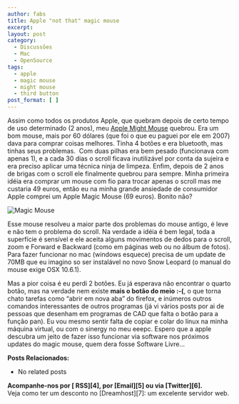 ```yaml
---
author: fabs
title: Apple "not that" magic mouse
excerpt:
layout: post
category:
  - Discussões
  - Mac
  - OpenSource
tags:
  - apple
  - magic mouse
  - might mouse
  - third button
post_format: [ ]
---
```

Assim como todos os produtos Apple, que quebram depois de certo tempo de uso determinado (2 anos), meu [Apple Might Mouse][1] quebrou. Era um bom mouse, mais por 60 dólares (que foi o que eu paguei por ele em 2007) dava para comprar coisas melhores. Tinha 4 botões e era bluetooth, mas tinhas seus problemas.  Com duas pilhas era bem pesado (funcionava com apenas 1), e a cada 30 dias o scroll ficava inutilizável por conta da sujeira e era preciso aplicar uma técnica ninja de limpeza. Enfim, depois de 2 anos de brigas com o scroll ele finalmente quebrou para sempre. Minha primeira idéia era comprar um mouse com fio para trocar apenas o scroll mas me custaria 49 euros, então eu na minha grande ansiedade de consumidor Apple comprei um Apple Magic Mouse (69 euros). Bonito não?

![][2]

Esse mouse resolveu a maior parte dos problemas do mouse antigo, é leve e não tem o problema do scroll. Na verdade a idéia é bem legal, toda a superfície é sensível e ele aceita alguns movimentos de dedos para o scroll, zoom e Forward e Backward (como em páginas web ou no álbum de fotos).  Para fazer funcionar no mac (windows esquece) precisa de um update de 70MB que eu imagino so ser instalável no novo Snow Leopard (o manual do mouse exige OSX 10.6.1).

Mas a pior coisa é eu perdi 2 botões. Eu já esperava não encontrar o quarto botão, mas na verdade nem existe **mais o botão do meio :-(**, o que torna chato tarefas como “abrir em nova aba” do firefox, e inúmeros outros comandos interessantes de outros programas (já vi vários posts por ai de pessoas que desenham em programas de CAD que falta o botão para a função pan). Eu vou mesmo sentir falta de copiar e colar do linux na minha máquina virtual, ou com o sinergy no meu eeepc. Espero que a apple descubra um jeito de fazer isso funcionar via software nos próximos updates do magic mouse, quem dera fosse Software Livre…

**Posts Relacionados:** 
*   No related posts









**Acompanhe-nos por [ RSS][4], por [Email][5] ou via [Twitter][6].**  
Veja como ter um desconto no [Dreamhost][7]: um excelente servidor web.

 [1]: http://en.wikipedia.org/wiki/Apple_Mighty_Mouse
 [2]: http://images.apple.com/magicmouse/images/hero_1_20091020.jpg "Magic Mouse"





